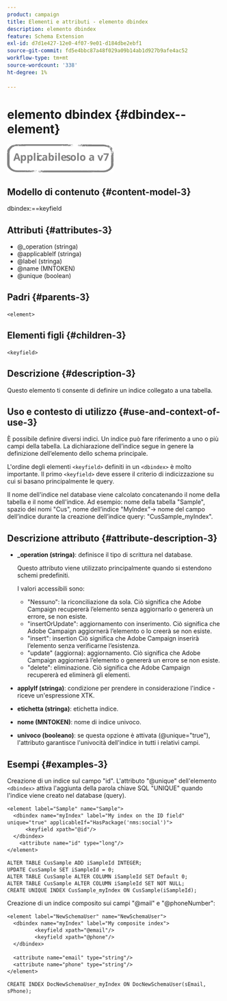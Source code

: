 ```yaml
---
product: campaign
title: Elementi e attributi - elemento dbindex
description: elemento dbindex
feature: Schema Extension
exl-id: d7d1e427-12e0-4f07-9e01-d184dbe2ebf1
source-git-commit: fd5e4bbc87a48f029a09b14ab1d927b9afe4ac52
workflow-type: tm+mt
source-wordcount: '338'
ht-degree: 1%

---
```


# elemento dbindex {#dbindex--element}

![](../../../assets/v7-only.svg)

## Modello di contenuto {#content-model-3}

dbindex:==keyfield

## Attributi {#attributes-3}

* @_operation (stringa)
* @applicableIf (stringa)
* @label (stringa)
* @name (MNTOKEN)
* @unique (boolean)

## Padri {#parents-3}

`<element>`

## Elementi figli {#children-3}

`<keyfield>`

## Descrizione {#description-3}

Questo elemento ti consente di definire un indice collegato a una tabella.

## Uso e contesto di utilizzo {#use-and-context-of-use-3}

È possibile definire diversi indici. Un indice può fare riferimento a uno o più campi della tabella. La dichiarazione dell’indice segue in genere la definizione dell’elemento dello schema principale.

L&#39;ordine degli elementi `<keyfield>` definiti in un `<dbindex>` è molto importante. Il primo `<keyfield>` deve essere il criterio di indicizzazione su cui si basano principalmente le query.

Il nome dell&#39;indice nel database viene calcolato concatenando il nome della tabella e il nome dell&#39;indice. Ad esempio: nome della tabella &quot;Sample&quot;, spazio dei nomi &quot;Cus&quot;, nome dell’indice &quot;MyIndex&quot;-> nome del campo dell’indice durante la creazione dell’indice query: &quot;CusSample_myIndex&quot;.

## Descrizione attributo {#attribute-description-3}

* **_operation (stringa)**: definisce il tipo di scrittura nel database.

  Questo attributo viene utilizzato principalmente quando si estendono schemi predefiniti.

  I valori accessibili sono:

   * &quot;Nessuno&quot;: la riconciliazione da sola. Ciò significa che Adobe Campaign recupererà l’elemento senza aggiornarlo o genererà un errore, se non esiste.
   * &quot;insertOrUpdate&quot;: aggiornamento con inserimento. Ciò significa che Adobe Campaign aggiornerà l’elemento o lo creerà se non esiste.
   * &quot;insert&quot;: insertion Ciò significa che Adobe Campaign inserirà l’elemento senza verificarne l’esistenza.
   * &quot;update&quot; (aggiorna): aggiornamento. Ciò significa che Adobe Campaign aggiornerà l’elemento o genererà un errore se non esiste.
   * &quot;delete&quot;: eliminazione. Ciò significa che Adobe Campaign recupererà ed eliminerà gli elementi.

* **applyIf (stringa)**: condizione per prendere in considerazione l&#39;indice - riceve un&#39;espressione XTK.
* **etichetta (stringa)**: etichetta indice.
* **nome (MNTOKEN)**: nome di indice univoco.
* **univoco (booleano)**: se questa opzione è attivata (@unique=&quot;true&quot;), l&#39;attributo garantisce l&#39;univocità dell&#39;indice in tutti i relativi campi.

## Esempi {#examples-3}

Creazione di un indice sul campo &quot;id&quot;. L&#39;attributo &quot;@unique&quot; dell&#39;elemento `<dbindex>` attiva l&#39;aggiunta della parola chiave SQL &quot;UNIQUE&quot; quando l&#39;indice viene creato nel database (query).

```
<element label="Sample" name="Sample">
  <dbindex name="myIndex" label="My index on the ID field" unique="true" applicableIf="HasPackage('nms:social')">
      <keyfield xpath="@id"/>
  </dbindex>
    <attribute name="id" type="long"/>
</element>          
```

```
ALTER TABLE CusSample ADD iSampleId INTEGER;
UPDATE CusSample SET iSampleId = 0;
ALTER TABLE CusSample ALTER COLUMN iSampleId SET Default 0;
ALTER TABLE CusSample ALTER COLUMN iSampleId SET NOT NULL; 
CREATE UNIQUE INDEX CusSample_myIndex ON CusSample(iSampleId);
```

Creazione di un indice composito sui campi &quot;@mail&quot; e &quot;@phoneNumber&quot;:

```
<element label="NewSchemaUser" name="NewSchemaUser">
  <dbindex name="myIndex" label="My composite index">
         <keyfield xpath="@email"/>
         <keyfield xpath="@phone"/>
  </dbindex>
  
  <attribute name="email" type="string"/>
  <attribute name="phone" type="string"/>
</element>      
```

```
CREATE INDEX DocNewSchemaUser_myIndex ON DocNewSchemaUser(sEmail, sPhone);
```

